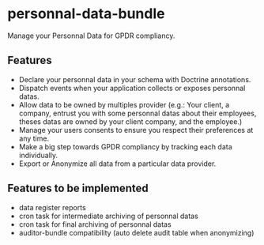 # personnal-data-bundle

Manage your Personnal Data for GPDR compliancy.

## Features

* Declare your personnal data in your schema with Doctrine annotations.
* Dispatch events when your application collects or exposes personnal datas.
* Allow data to be owned by multiples provider (e.g.: Your client, a company, entrust you with some personnal datas about their employees, theses datas are owned by your client company, and the employee.)
* Manage your users consents to ensure you respect their preferences at any time.
* Make a big step towards GPDR compliancy by tracking each data individually.
* Export or Anonymize all data from a particular data provider.

## Features to be implemented

* data register reports
* cron task for intermediate archiving of personnal datas
* cron task for final archiving of personnal datas
* auditor-bundle compatibility (auto delete audit table when anonymizing)
